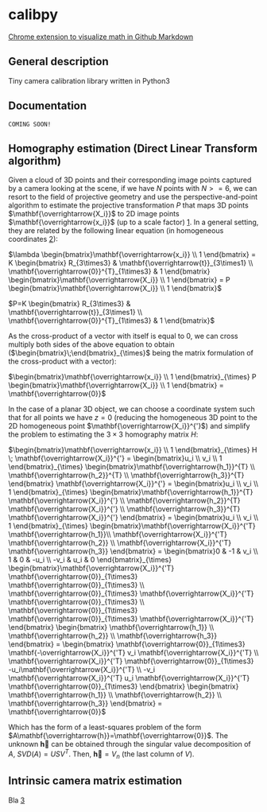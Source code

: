 # calibpy

 [Chrome extension to visualize math in Github Markdown](https://chrome.google.com/webstore/detail/github-math-display/cgolaobglebjonjiblcjagnpmdmlgmda/)

## General description
Tiny camera calibration library written in Python3

## Documentation
`COMING SOON!`

## Homography estimation (Direct Linear Transform algorithm)

Given a cloud of 3D points and their corresponding image points captured by a camera looking at the scene, if we have $N$ points with $N >= 6$, we can resort to the field of projective geometry and use the perspective-and-point algorithm to estimate the projective transformation $P$ that maps 3D points $\mathbf{\overrightarrow{X_i}}$ to 2D image points $\mathbf{\overrightarrow{x_i}}$ (up to a scale factor) [1][1]. In a general setting, they are related by the following linear equation (in homogeneous coordinates [2][2]):

$\lambda \begin{bmatrix}\mathbf{\overrightarrow{x_i}} \\ 1 \end{bmatrix} = K \begin{bmatrix} R_{3\times3} & \mathbf{\overrightarrow{t}}_{3\times1} \\ \mathbf{\overrightarrow{0}}^{T}_{1\times3} & 1 \end{bmatrix}  \begin{bmatrix}\mathbf{\overrightarrow{X_i}} \\ 1 \end{bmatrix} = P \begin{bmatrix}\mathbf{\overrightarrow{X_i}} \\ 1 \end{bmatrix}$

$P=K \begin{bmatrix} R_{3\times3} & \mathbf{\overrightarrow{t}}_{3\times1} \\ \mathbf{\overrightarrow{0}}^{T}_{1\times3} & 1 \end{bmatrix}$

As the cross-product of a vector with itself is equal to 0, we can cross multiply both sides of the above equation to obtain ($\begin{bmatrix}\;\end{bmatrix}_{\times}$ being the matrix formulation of the cross-product with a vector):

$\begin{bmatrix}\mathbf{\overrightarrow{x_i}} \\ 1 \end{bmatrix}_{\times} P \begin{bmatrix}\mathbf{\overrightarrow{X_i}} \\ 1 \end{bmatrix} = \mathbf{\overrightarrow{0}}$

In the case of a planar 3D object, we can choose a coordinate system such that for all points we have $z=0$ (reducing the homogeneous 3D point to the 2D homogeneous point $\mathbf{\overrightarrow{X_i}}^{'}$) and simplify the problem to estimating the $3\times3$ homography matrix $H$:

$\begin{bmatrix}\mathbf{\overrightarrow{x_i}} \\ 1 \end{bmatrix}_{\times} H \; \mathbf{\overrightarrow{X_i}}^{'} = \begin{bmatrix}u_i \\ v_i \\ 1 \end{bmatrix}_{\times} \begin{bmatrix}\mathbf{\overrightarrow{h_1}}^{T} \\ \mathbf{\overrightarrow{h_2}}^{T} \\ \mathbf{\overrightarrow{h_3}}^{T} \end{bmatrix} \mathbf{\overrightarrow{X_i}}^{'} = \begin{bmatrix}u_i \\ v_i \\ 1 \end{bmatrix}_{\times} \begin{bmatrix}\mathbf{\overrightarrow{h_1}}^{T} \mathbf{\overrightarrow{X_i}}^{'} \\ \mathbf{\overrightarrow{h_2}}^{T} \mathbf{\overrightarrow{X_i}}^{'} \\ \mathbf{\overrightarrow{h_3}}^{T} \mathbf{\overrightarrow{X_i}}^{'} \end{bmatrix} = \begin{bmatrix}u_i \\ v_i \\ 1 \end{bmatrix}_{\times} \begin{bmatrix}\mathbf{\overrightarrow{X_i}}^{'T} \mathbf{\overrightarrow{h_1}}\\ \mathbf{\overrightarrow{X_i}}^{'T} \mathbf{\overrightarrow{h_2}} \\ \mathbf{\overrightarrow{X_i}}^{'T} \mathbf{\overrightarrow{h_3}} \end{bmatrix} = \begin{bmatrix}0 & -1 & v_i \\ 1 & 0 & -u_i \\ -v_i & u_i & 0 \end{bmatrix}_{\times} \begin{bmatrix}\mathbf{\overrightarrow{X_i}}^{'T} \mathbf{\overrightarrow{0}}_{1\times3} \mathbf{\overrightarrow{0}}_{1\times3} \\ \mathbf{\overrightarrow{0}}_{1\times3} \mathbf{\overrightarrow{X_i}}^{'T} \mathbf{\overrightarrow{0}}_{1\times3} \\ \mathbf{\overrightarrow{0}}_{1\times3} \mathbf{\overrightarrow{0}}_{1\times3} \mathbf{\overrightarrow{X_i}}^{'T} \end{bmatrix} \begin{bmatrix} \mathbf{\overrightarrow{h_1}} \\ \mathbf{\overrightarrow{h_2}} \\ \mathbf{\overrightarrow{h_3}} \end{bmatrix} = \begin{bmatrix} \mathbf{\overrightarrow{0}}_{1\times3} \mathbf{-\overrightarrow{X_i}}^{'T} v_i \mathbf{\overrightarrow{X_i}}^{'T} \\ \mathbf{\overrightarrow{X_i}}^{'T} \mathbf{\overrightarrow{0}}_{1\times3} -u_i\mathbf{\overrightarrow{X_i}}^{'T} \\ -v_i \mathbf{\overrightarrow{X_i}}^{'T} u_i \mathbf{\overrightarrow{X_i}}^{'T} \mathbf{\overrightarrow{0}}_{1\times3} \end{bmatrix} \begin{bmatrix} \mathbf{\overrightarrow{h_1}} \\ \mathbf{\overrightarrow{h_2}} \\ \mathbf{\overrightarrow{h_3}} \end{bmatrix} = \mathbf{\overrightarrow{0}}$

Which has the form of a least-squares problem of the form $A\mathbf{\overrightarrow{h}}=\mathbf{\overrightarrow{0}}$. The unknown $\mathbf{\overrightarrow{h}}$ can be obtained through the singular value decomposition of $A$, $SVD(A)=USV^T$. Then, $\mathbf{\overrightarrow{h}}=V_n$ (the last column of $V$).


## Intrinsic camera matrix estimation

Bla [3][3]




[//]: # (REFERENCES)
[1]: https://homepages.inf.ed.ac.uk/rbf/CVonline/LOCAL_COPIES/FUSIELLO4/tutorial.html#x1-120003.3

[2]: https://homepages.inf.ed.ac.uk/rbf/CVonline/LOCAL_COPIES/FUSIELLO4/tutorial.html#x1-40003.1

[3]: https://homepages.inf.ed.ac.uk/rbf/CVonline/LOCAL_COPIES/FUSIELLO4/tutorial.html#x1-660007.4.1




